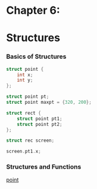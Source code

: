 # Chapter 6:
# Structures

### Basics of Structures

```c
struct point {
    int x;
    int y;
};

struct point pt;
struct point maxpt = {320, 200};

struct rect {
    struct point pt1;
    struct point pt2;
};

struct rec screen;

screen.pt1.x;
```

### Structures and Functions

[point](01-point.c)